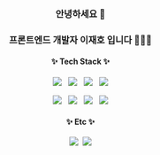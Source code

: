 <div align="center">
    <h3>안녕하세요 👋                                 </h3>
    <h3>프론트엔드 개발자 이재호 입니다 👨🏻‍💻</3>
    <h4>✨ Tech Stack ✨</h4>
<!--     <p>
        <img src="https://img.shields.io/badge/html5-E34F26?style=for-the-badge&logo=html5&logoColor=white"> &nbsp;
        <img src="https://img.shields.io/badge/css3-1572B6?style=for-the-badge&logo=css3&logoColor=white"> &nbsp;
        <img src="https://img.shields.io/badge/sass-CC6699?style=for-the-badge&logo=sass&logoColor=white"> &nbsp;
        <img src="https://img.shields.io/badge/tailwindcss-06B6D4?style=for-the-badge&logo=tailwindcss&logoColor=white">
    </p> -->
    <p>
        <img src="https://img.shields.io/badge/javascript-F7DF1E?style=for-the-badge&logo=javascript&logoColor=white"> &nbsp;
        <img src="https://img.shields.io/badge/typescript-3178C6?style=for-the-badge&logo=typescript&logoColor=white"> &nbsp;
        <img src="https://img.shields.io/badge/react-2599ED?style=for-the-badge&logo=react&logoColor=white"> &nbsp;
        <img src="https://img.shields.io/badge/next.js-000000?style=for-the-badge&logo=nextdotjs&logoColor=white">
    </p>
    <p>
        <img src="https://img.shields.io/badge/React Native-0088CC?style=for-the-badge&logo=reactquery&logoColor=white"> &nbsp;
        <img src="https://img.shields.io/badge/electron-47848F?style=for-the-badge&logo=electron&logoColor=white"> &nbsp;
        <img src="https://img.shields.io/badge/jquery-0769AD?style=for-the-badge&logo=jquery&logoColor=white"> &nbsp;
        <img src="https://img.shields.io/badge/node.js-5FA04E?style=for-the-badge&logo=node.js&logoColor=white">
<!--         <img src="https://img.shields.io/badge/tailwindcss-06B6D4?style=for-the-badge&logo=tailwindcss&logoColor=white"> &nbsp;
        <img src="https://img.shields.io/badge/sass-CC6699?style=for-the-badge&logo=sass&logoColor=white">  -->
    </p>
<!--     <h4>✨ Library ✨</h4>
    <p>
        <img src="https://img.shields.io/badge/Tanstack Query-FF4154?style=for-the-badge&logo=reactquery&logoColor=white"> &nbsp;
        <img src="https://img.shields.io/badge/jest-C21325?style=for-the-badge&logo=jest&logoColor=white"> &nbsp;
        <img src="https://img.shields.io/badge/storybook-FF4785?style=for-the-badge&logo=storybook&logoColor=white">
    </p> -->
    <h4>✨ Etc ✨</h3>
    <p>
        <a href="mailto:ljh2735294@naver.com" target="_blank"><img src="https://img.shields.io/badge/Mail-EA4335?style=for-the-badge&logo=gmail&logoColor=white"></a>&nbsp;
        <a href="https://smoggy-vault-0e9.notion.site/STUDY-1ed0a514abf4805cb8fbe45572d8f2e8?source=copy_link" target="_blank"><img src="https://img.shields.io/badge/notion-000000?style=for-the-badge&logo=notion&logoColor=white"></a>
    </p>
    <br/><br/>
<!--     <a href="https://solved.ac/dlwogh0104">
        <img src="https://mazassumnida.wtf/api/v2/generate_badge?boj=dlwogh0104" alt="Solved.ac 프로필" />
    </a> -->
</div>
